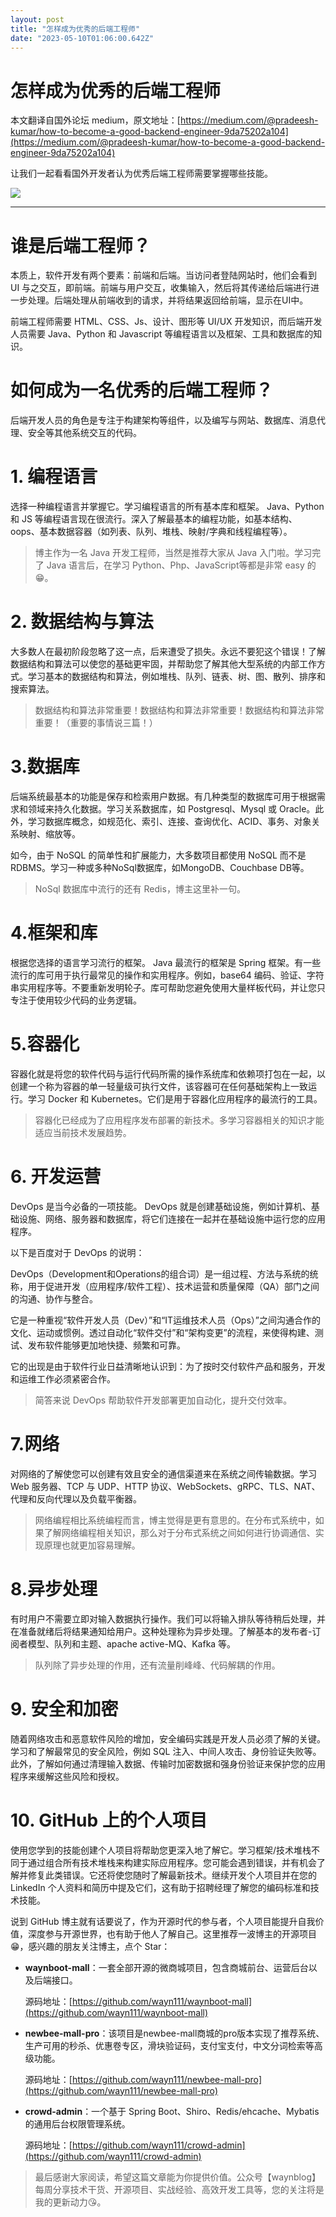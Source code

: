 ```yaml
---
layout: post
title: "怎样成为优秀的后端工程师"
date: "2023-05-10T01:06:00.642Z"
---
```

怎样成为优秀的后端工程师
============

本文翻译自国外论坛 medium，原文地址：[https://medium.com/@pradeesh-kumar/how-to-become-a-good-backend-engineer-9da75202a104](https://medium.com/@pradeesh-kumar/how-to-become-a-good-backend-engineer-9da75202a104)

让我们一起看看国外开发者认为优秀后端工程师需要掌握哪些技能。

![](https://img.soogif.com/cuHug3czdyNshnZO7wUZnFeKodmzqhnm.gif?scope=mdnice)

* * *

谁是后端工程师？
========

本质上，软件开发有两个要素：前端和后端。当访问者登陆网站时，他们会看到 UI 与之交互，即前端。前端与用户交互，收集输入，然后将其传递给后端进行进一步处理。后端处理从前端收到的请求，并将结果返回给前端，显示在UI中。

前端工程师需要 HTML、CSS、Js、设计、图形等 UI/UX 开发知识，而后端开发人员需要 Java、Python 和 Javascript 等编程语言以及框架、工具和数据库的知识。

如何成为一名优秀的后端工程师？
===============

后端开发人员的角色是专注于构建架构等组件，以及编写与网站、数据库、消息代理、安全等其他系统交互的代码。

1\. 编程语言
========

选择一种编程语言并掌握它。学习编程语言的所有基本库和框架。 Java、Python 和 JS 等编程语言现在很流行。深入了解最基本的编程功能，如基本结构、oops、基本数据容器（如列表、队列、堆栈、映射/字典和线程编程等）。

> 博主作为一名 Java 开发工程师，当然是推荐大家从 Java 入门啦。学习完了 Java 语言后，在学习 Python、Php、JavaScript等都是非常 easy 的😁。

2\. 数据结构与算法
===========

大多数人在最初阶段忽略了这一点，后来遭受了损失。永远不要犯这个错误！了解数据结构和算法可以使您的基础更牢固，并帮助您了解其他大型系统的内部工作方式。学习基本的数据结构和算法，例如堆栈、队列、链表、树、图、散列、排序和搜索算法。

> 数据结构和算法非常重要！数据结构和算法非常重要！数据结构和算法非常重要！（重要的事情说三篇！）

3.数据库
=====

后端系统最基本的功能是保存和检索用户数据。有几种类型的数据库可用于根据需求和领域来持久化数据。学习关系数据库，如 Postgresql、Mysql 或 Oracle。此外，学习数据库概念，如规范化、索引、连接、查询优化、ACID、事务、对象关系映射、缩放等。

如今，由于 NoSQL 的简单性和扩展能力，大多数项目都使用 NoSQL 而不是 RDBMS。学习一种或多种NoSql数据库，如MongoDB、Couchbase DB等。

> NoSql 数据库中流行的还有 Redis，博主这里补一句。

4.框架和库
======

根据您选择的语言学习流行的框架。 Java 最流行的框架是 Spring 框架。有一些流行的库可用于执行最常见的操作和实用程序。例如，base64 编码、验证、字符串实用程序等。不要重新发明轮子。库可帮助您避免使用大量样板代码，并让您只专注于使用较少代码的业务逻辑。

5.容器化
=====

容器化就是将您的软件代码与运行代码所需的操作系统库和依赖项打包在一起，以创建一个称为容器的单一轻量级可执行文件，该容器可在任何基础架构上一致运行。学习 Docker 和 Kubernetes。它们是用于容器化应用程序的最流行的工具。

> 容器化已经成为了应用程序发布部署的新技术。多学习容器相关的知识才能适应当前技术发展趋势。

6\. 开发运营
========

DevOps 是当今必备的一项技能。 DevOps 就是创建基础设施，例如计算机、基础设施、网络、服务器和数据库，将它们连接在一起并在基础设施中运行您的应用程序。

以下是百度对于 DevOps 的说明：

DevOps（Development和Operations的组合词）是一组过程、方法与系统的统称，用于促进开发（应用程序/软件工程）、技术运营和质量保障（QA）部门之间的沟通、协作与整合。

它是一种重视“软件开发人员（Dev）”和“IT运维技术人员（Ops）”之间沟通合作的文化、运动或惯例。透过自动化“软件交付”和“架构变更”的流程，来使得构建、测试、发布软件能够更加地快捷、频繁和可靠。

它的出现是由于软件行业日益清晰地认识到：为了按时交付软件产品和服务，开发和运维工作必须紧密合作。

> 简答来说 DevOps 帮助软件开发部署更加自动化，提升交付效率。

7.网络
====

对网络的了解使您可以创建有效且安全的通信渠道来在系统之间传输数据。学习 Web 服务器、TCP 与 UDP、HTTP 协议、WebSockets、gRPC、TLS、NAT、代理和反向代理以及负载平衡器。

> 网络编程相比系统编程而言，博主觉得是更有意思的。在分布式系统中，如果了解网络编程相关知识，那么对于分布式系统之间如何进行协调通信、实现原理也就更加容易理解。

8.异步处理
======

有时用户不需要立即对输入数据执行操作。我们可以将输入排队等待稍后处理，并在准备就绪后将结果通知给用户。这种处理称为异步处理。了解基本的发布者-订阅者模型、队列和主题、apache active-MQ、Kafka 等。

> 队列除了异步处理的作用，还有流量削峰峰、代码解耦的作用。

9\. 安全和加密
=========

随着网络攻击和恶意软件风险的增加，安全编码实践是开发人员必须了解的关键。学习和了解最常见的安全风险，例如 SQL 注入、中间人攻击、身份验证失败等。此外，了解如何通过清理输入数据、传输时加密数据和强身份验证来保护您的应用程序来缓解这些风险和授权。

10\. GitHub 上的个人项目
==================

使用您学到的技能创建个人项目将帮助您更深入地了解它。学习框架/技术堆栈不同于通过组合所有技术堆栈来构建实际应用程序。您可能会遇到错误，并有机会了解并修复此类错误。它还将使您随时了解最新技术。继续开发个人项目并在您的 LinkedIn 个人资料和简历中提及它们，这有助于招聘经理了解您的编码标准和技术技能。

说到 GitHub 博主就有话要说了，作为开源时代的参与者，个人项目能提升自我价值，深度参与开源世界，也有助于他人了解自己。这里推荐一波博主的开源项目😁，感兴趣的朋友关注博主，点个 Star：

*   **waynboot-mall**：一套全部开源的微商城项目，包含商城前台、运营后台以及后端接口。
    
    源码地址：[https://github.com/wayn111/waynboot-mall](https://github.com/wayn111/waynboot-mall)
    
*   **newbee-mall-pro**：该项目是newbee-mall商城的pro版本实现了推荐系统、生产可用的秒杀、优惠卷专区，滑块验证码，支付宝支付，中文分词检索等高级功能。
    
    源码地址：[https://github.com/wayn111/newbee-mall-pro](https://github.com/wayn111/newbee-mall-pro)
    
*   **crowd-admin**：一个基于 Spring Boot、Shiro、Redis/ehcache、Mybatis 的通用后台权限管理系统。
    
    源码地址：[https://github.com/wayn111/crowd-admin](https://github.com/wayn111/crowd-admin)
    

> 最后感谢大家阅读，希望这篇文章能为你提供价值。公众号【waynblog】每周分享技术干货、开源项目、实战经验、高效开发工具等，您的关注将是我的更新动力😘。